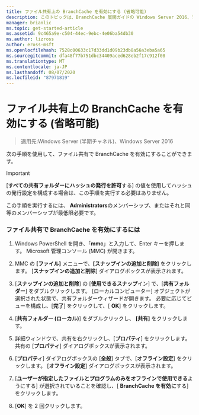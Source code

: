 ```yaml
---
title: ファイル共有上の BranchCache を有効にする (省略可能)
description: このトピックは、BranchCache 展開ガイドの Windows Server 2016、ブランチ オフィスに WAN 帯域幅使用量を最適化するために分散され、ホスト型キャッシュ モードで BranchCache を展開する方法を示しますの一部
manager: brianlic
ms.topic: get-started-article
ms.assetid: 9c465a9e-c504-44ec-9ebc-4e06ba54db30
ms.author: lizross
author: eross-msft
ms.openlocfilehash: 7528c00633c17d33dd1d09b23db8a56a3eba5a65
ms.sourcegitcommit: dfa48f77b751dbc34409aced628eb2f17c912f08
ms.translationtype: MT
ms.contentlocale: ja-JP
ms.lasthandoff: 08/07/2020
ms.locfileid: "87971819"
---
```

# <a name="enable-branchcache-on-a-file-share-optional"></a>ファイル共有上の BranchCache を有効にする (省略可能)

>適用先:Windows Server (半期チャネル)、Windows Server 2016

次の手順を使用して、ファイル共有で BranchCache を有効にすることができます。

> [!IMPORTANT]
> [**すべての共有フォルダーにハッシュの発行を許可**する] の値を使用してハッシュの発行設定を構成する場合は、この手順を実行する必要はありません。

この手順を実行するには、 **Administrators**のメンバーシップ、またはそれと同等のメンバーシップが最低限必要です。

### <a name="to-enable-branchcache-on-a-file-share"></a>ファイル共有で BranchCache を有効にするには

1.  Windows PowerShell を開き、「**mmc**」と入力して、Enter キーを押します。 Microsoft 管理コンソール (MMC) が開きます。

2.  MMC の **[ファイル]** メニューで、**[スナップインの追加と削除]** をクリックします。 [**スナップインの追加と削除**] ダイアログボックスが表示されます。

3.  [**スナップインの追加と削除**] の [**使用できるスナップ**イン] で、[**共有フォルダー**] をダブルクリックします。 [ローカルコンピューター] オブジェクトが選択された状態で、共有フォルダーウィザードが開きます。 必要に応じてビューを構成し、[**完了**] をクリックして、[ **OK**] をクリックします。

4.  [**共有フォルダー (ローカル)**] をダブルクリックし、 **[共有]** をクリックします。

5.  詳細ウィンドウで、共有を右クリックし、[**プロパティ**] をクリックします。 共有の [**プロパティ**] ダイアログボックスが表示されます。

6.  [**プロパティ**] ダイアログボックスの [**全般**] タブで、[**オフライン設定**] をクリックします。 [**オフライン設定**] ダイアログボックスが表示されます。

7.  [**ユーザーが指定したファイルとプログラムのみをオフラインで使用できる**ようにする] が選択されていることを確認し、[ **BranchCache を有効に**する] をクリックします。

8.  [**OK**] を 2 回クリックします。



